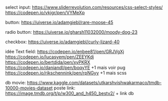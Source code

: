 select input:
https://www.sliderrevolution.com/resources/css-select-styles/
https://codepen.io/vkjgr/pen/VYMeXp

button:
https://uiverse.io/adamgiebl/rare-moose-45

radio button:
https://uiverse.io/gharsh11032000/moody-dog-23

checkbox:
https://uiverse.io/adamgiebl/curly-lizard-40

idée Text field:
https://codepen.io/enbee81/pen/GRJVgXj
https://codepen.io/lucasyem/pen/ZEEYKdj
https://codepen.io/bertdida/pen/xyPKRX
https://codepen.io/daniandl/pen/boqyYE +1 mais voir pug
https://codepen.io/rikschennink/pen/rpNGyy +1 mais scss

db movie:
https://www.kaggle.com/datasets/utkarshvishwakarmaco/tmdb-10000-movies-dataset
poste link: https://image.tmdb.org/t/p/w300_and_h450_bestv2/ + link db



